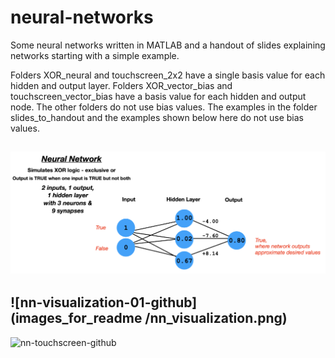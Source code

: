 # neural-networks
Some neural networks written in MATLAB and a handout of slides explaining networks starting with a simple example.

Folders XOR_neural and touchscreen_2x2 have a single basis value for each hidden and output layer. Folders XOR_vector_bias and touchscreen_vector_bias have a basis value for each hidden and output node. The other folders do not use bias values. The examples in the folder slides_to_handout and the examples shown below here do not use bias values. 

![nn-network-01-github](https://github.com/RichardHerz/neural-networks/blob/master/images_for_readme/nn_network.png)  
---------
![nn-visualization-01-github](images_for_readme
/nn_visualization.png) 
---------
![nn-touchscreen-github](http://reactorlab.net/graphics/github_media/nn_touchscreen.png) 
